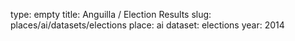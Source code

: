 type: empty
title: Anguilla / Election Results
slug: places/ai/datasets/elections
place: ai
dataset: elections
year: 2014
